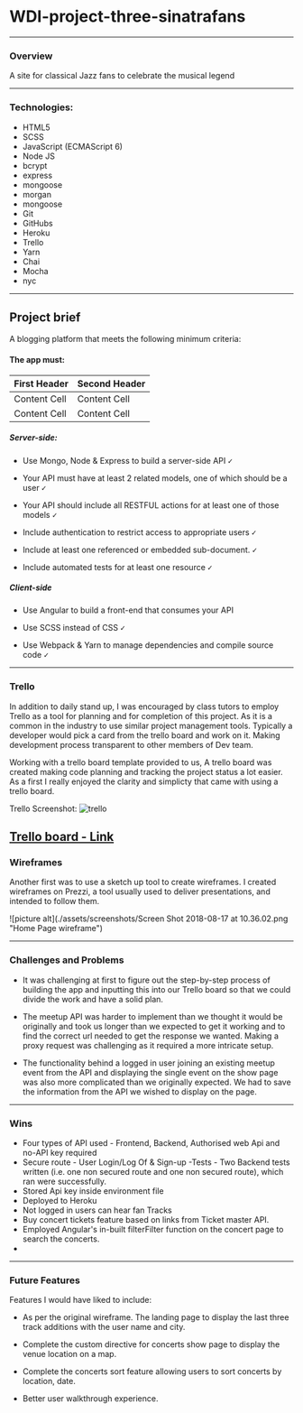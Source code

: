 # WDI-project-three-sinatrafans
---

### Overview
A site for classical Jazz fans to celebrate the musical legend
___
### Technologies:

- HTML5
- SCSS
- JavaScript (ECMAScript 6)
- Node JS
- bcrypt
- express
- mongoose
- morgan
- mongoose
- Git
- GitHubs
- Heroku
- Trello
- Yarn
- Chai
- Mocha
- nyc

---
## Project brief

A blogging platform that meets the following minimum criteria:
#### The app must:
First Header  | Second Header
------------- | -------------
Content Cell  | Content Cell
Content Cell  | Content Cell
##### Server-side:

- Use Mongo, Node & Express to build a server-side API <kbd>✓</kbd>

- Your API must have at least 2 related models, one of which should be a user <kbd>✓</kbd>

- Your API should include all RESTFUL actions for at least one of those models <kbd>✓</kbd>

- Include authentication to restrict access to appropriate users <kbd>✓</kbd>

- Include at least one referenced or embedded sub-document. <kbd>✓</kbd>

- Include automated tests for at least one resource <kbd>✓</kbd>

##### Client-side
- Use Angular to build a front-end that consumes your API

- Use SCSS instead of CSS <kbd>✓</kbd>

- Use Webpack & Yarn to manage dependencies and compile source code <kbd>✓</kbd>

---

### Trello

 In addition to daily stand up, I was encouraged by class tutors to employ Trello as a tool for planning and for completion of this project. As it is a common in the industry to use similar project management tools. Typically a developer would pick a card from the trello board and work on it. Making development process transparent to other members of Dev team.

Working with a trello board template provided to us, A trello board was created making code planning and tracking the project status a lot easier. As a first I really enjoyed the clarity and simplicty that came with using a trello board.

Trello Screenshot:
![trello](https://i.imgur.com/0QsGeYD.jpg)

[Trello board - Link](https://trello.com/b/lrZeBJWP)
---


### Wireframes
Another first was to use a sketch up tool to create wireframes. I created wireframes on Prezzi, a tool usually used to deliver presentations, and intended to follow them.

![picture alt](./assets/screenshots/Screen Shot 2018-08-17 at 10.36.02.png "Home Page wireframe")

---

### Challenges and Problems

- It was challenging at first to figure out the step-by-step process of building the app and inputting this into our Trello board so that we could divide the work and have a solid plan.

-  The meetup API was harder to implement than we thought it would be originally and took us longer than we expected to get it working and to find the correct url needed to get the response we wanted. Making a proxy request was challenging as it required a more intricate setup.

- The functionality behind a logged in user joining an existing meetup event from the API and displaying the single event on the show page was also more complicated than we originally expected. We had to save the information from the API we wished to display on the page.

---

### Wins

- Four types of API used - Frontend, Backend, Authorised web Api and no-API key required
- Secure route - User Login/Log Of & Sign-up
-Tests - Two Backend tests written (i.e. one non secured route and one non secured route), which ran were successfully.
- Stored Api key inside environment file
- Deployed to Heroku
- Not logged in users can hear fan Tracks
- Buy concert tickets feature based on links from Ticket master API.
- Employed Angular's in-built filterFilter function on the concert page to search the concerts.
-

---

### Future Features

Features I would have liked to include:

- As per the original wireframe. The landing page to display the last three track additions with the user name and city.

- Complete the custom directive for concerts show page to display the venue location on a map.

- Complete the concerts sort feature allowing users to sort concerts by location, date.

- Better user walkthrough experience.
